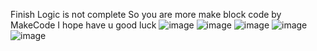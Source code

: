 Finish Logic is not complete So you are more make block code by MakeCode
I hope have u good luck 
![image](https://github.com/user-attachments/assets/7f284c4a-1de8-43cb-b82e-d3ecce4b062e)
![image](https://github.com/user-attachments/assets/49b1dd55-2ba1-421b-be2f-23c933b0485d)
![image](https://github.com/user-attachments/assets/9a89d374-7e52-4d16-bab5-916f36664aa3)
![image](https://github.com/user-attachments/assets/42151de8-fd6c-4834-be8a-93c6fc2be8b6)
![image](https://github.com/user-attachments/assets/f2d593d8-345d-4a64-a0e3-06e21505bebc)

